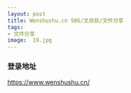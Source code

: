 ```yaml
---
layout: post
title: Wenshushu.cn 50G/文叔叔/文件分享
tags:
- 文件分享
image:  19.jpg
---
```



### 登录地址<br>
https://www.wenshushu.cn/
